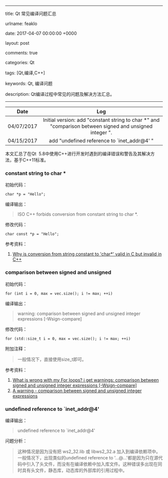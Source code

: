 
---

title: Qt 常见编译问题汇总

urlname: feaklo

date: 2017-04-07 00:00:00 +0000

layout: post

comments: true

categories: Qt

tags: [Qt,编译,C++]

keywords: Qt, 编译问题

description: Qt编译过程中常见的问题及解决方法汇总。

---


| Date | Log |
| :---: | :---: |
| 04/07/2017 | Initial version: add "constant string to char *" and "comparison between signed and unsigned integer ". |
| 04/15/2017 | add "undefined reference to `inet_addr@4' " |


本文汇总了在Qt  5.8中使用C++进行开发时遇到的编译错误和警告及其解决方法，基于C++11标准。


<a name="eca07263"></a>
### constant string to char *

初始代码：

```
char *p = "Hello";
```

编译输出：

> ISO C++ forbids conversion from constant string to char *.


修改代码：

```
char const *p = "Hello";
```

参考资料：

1. [Why is conversion from string constant to 'char*' valid in C but invalid in C++](http://stackoverflow.com/questions/20944784/why-is-conversion-from-string-constant-to-char-valid-in-c-but-invalid-in-c)


<a name="0fd228ba"></a>
### comparison between signed and unsigned

初始代码：

```
for (int i = 0, max = vec.size(); i != max; ++i)
```

编译输出：

> warning: comparison between signed and unsigned integer expressions [-Wsign-compare]


修改代码：

```
for (std::size_t i = 0, max = vec.size(); i != max; ++i)
```

附加注释：

> 一般情况下，直接使用size_t即可。


参考资料：

1. [What is wrong with my For loops? i get warnings: comparison between signed and unsigned integer expressions [-Wsign-compare]](http://stackoverflow.com/questions/7984955/what-is-wrong-with-my-for-loops-i-get-warnings-comparison-between-signed-and-u)
2. [A warning - comparison between signed and unsigned integer expressions](http://stackoverflow.com/questions/3660901/a-warning-comparison-between-signed-and-unsigned-integer-expressions)


<a name="d52d44a9"></a>
### undefined reference to `inet_addr@4'

编译输出：

> undefined reference to `inet_addr@4'


问题分析：

> 这种情况是因为没有把 ws2_32.lib 或 libws2_32.a 加入到编译依赖项中。<br />
一般情况下，出现类似的undefined reference to '...@...'都是因为只在源代码中引入了头文件，而没有在编译依赖中加入库文件。这种错误多出现在同时具有头文件，静态库，动态库的外部库的引用过程中。


